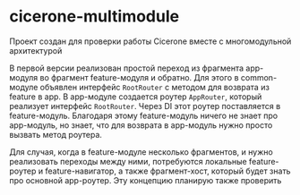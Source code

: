 # cicerone-multimodule
Проект создан для проверки работы Cicerone вместе с многомодульной архитектурой

В первой версии реализован простой переход из фрагмента app-модуля во фрагмент feature-модуля и обратно. Для этого в common-модуле объявлен интерфейс ```RootRouter``` с методом для возврата из feature в app.
В app-модуле создается роутер ```AppRouter```, который реализует интерфейс ```RootRouter```. Через DI этот роутер поставляется в feature-модуль. Благодаря этому feature-модуль ничего не знает про app-модуль, но знает, что для возврата в app-модуль нужно просто вызвать метод роутера.

Для случая, когда в feature-модуле несколько фрагментов, и нужно реализовать переходы между ними, потребуются локальные feature-роутер и feature-навигатор, а также фрагмент-хост, который будет знать про основной app-роутер. Эту концепцию планирую также проверить
